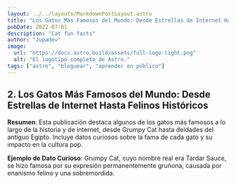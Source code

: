 ```yaml
---
layout: ../../layouts/MarkdownPostLayout.astro
title: "Los Gatos Más Famosos del Mundo: Desde Estrellas de Internet Hasta Felinos Históricos"
pubDate: 2022-07-01
description: "Cat fun facts"
author: "Jupadev"
image:
  url: "https://docs.astro.build/assets/full-logo-light.png"
  alt: "El logotipo completo de Astro."
tags: ["astro", "bloguear", "aprender en público"]
---
```


## 2. **Los Gatos Más Famosos del Mundo: Desde Estrellas de Internet Hasta Felinos Históricos**

**Resumen**: Esta publicación destaca algunos de los gatos más famosos a lo largo de la historia y de internet, desde Grumpy Cat hasta deidades del antiguo Egipto. Incluye datos curiosos sobre la fama de cada gato y su impacto en la cultura pop.

**Ejemplo de Dato Curioso**: Grumpy Cat, cuyo nombre real era Tardar Sauce, se hizo famosa por su expresión permanentemente gruñona, causada por enanismo felino y una sobremordida.
